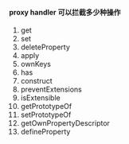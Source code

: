 #### proxy handler 可以拦截多少种操作 
1. get   
2. set  
3. deleteProperty   
4. apply  
5. ownKeys    
6. has  
7. construct   
8. preventExtensions    
9. isExtensible  
10. getPrototypeOf   
11. setPrototypeOf   
12. getOwnPropertyDescriptor   
13. defineProperty  